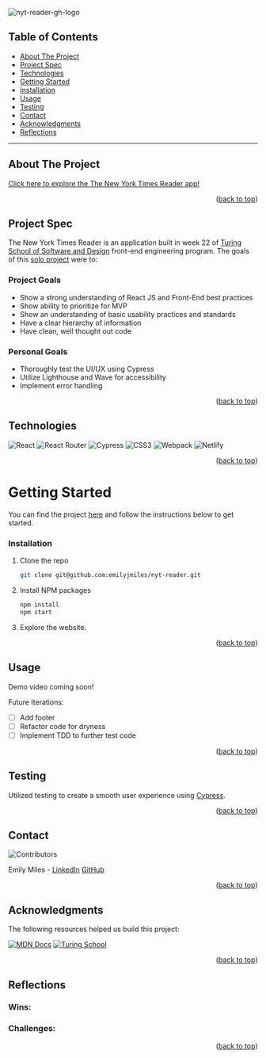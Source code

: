 <a name="readme-top"></a>

![nyt-reader-gh-logo](https://user-images.githubusercontent.com/103063934/211657236-96fda30f-3756-40e7-99e2-8de71ee89def.png)


## Table of Contents

- [About The Project](#about-the-project)
- [Project Spec](#project-spec)
- [Technologies](#technologies)
- [Getting Started](#getting-started)
- [Installation](#installation)
- [Usage](#usage)
- [Testing](#testing)
- [Contact](#contact)
- [Acknowledgments](#acknowledgments)
- [Reflections](#reflections)

---

## About The Project

[Click here to explore the The New York Times Reader app!]()

<p align="right">(<a href="#readme-top">back to top</a>)</p>

## Project Spec

The New York Times Reader is an application built in week 22 of [Turing School of Software and Design](https://turing.edu/) front-end engineering program. The goals of this [solo project](https://mod4.turing.edu/projects/take_home/take_home_fe) were to:

### Project Goals

- Show a strong understanding of React JS and Front-End best practices
- Show ability to prioritize for MVP
- Show an understanding of basic usability practices and standards
- Have a clear hierarchy of information
- Have clean, well thought out code

### Personal Goals

- Thoroughly test the UI/UX using Cypress
- Utilize Lighthouse and Wave for accessibility
- Implement error handling

<p align="right">(<a href="#readme-top">back to top</a>)</p>

## Technologies

![React](https://img.shields.io/badge/React-20232A?style=for-the-badge&logo=react&logoColor=61DAFB)
![React Router](https://img.shields.io/badge/React_Router-CA4245?style=for-the-badge&logo=react-router&logoColor=white)
![Cypress](https://img.shields.io/badge/-cypress-%23E5E5E5?style=for-the-badge&logo=cypress&logoColor=058a5e)
![CSS3](https://img.shields.io/badge/css3-%231572B6.svg?style=for-the-badge&logo=css3&logoColor=white)
![Webpack](https://img.shields.io/badge/webpack-%238DD6F9.svg?style=for-the-badge&logo=webpack&logoColor=black)
![Netlify](https://img.shields.io/badge/netlify-%23000000.svg?style=for-the-badge&logo=netlify&logoColor=#00C7B7)

<p align="right">(<a href="#readme-top">back to top</a>)</p>

<!-- GETTING STARTED -->

# Getting Started

You can find the project [here](https://github.com/emilyjmiles/nyt-reader) and follow the instructions below to get started.

### Installation

1. Clone the repo
   ```sh
   git clone git@github.com:emilyjmiles/nyt-reader.git
2. Install NPM packages
   ```sh
   npm install
   npm start
   ```
3. Explore the website.

<p align="right">(<a href="#readme-top">back to top</a>)</p>

<!-- USAGE EXAMPLES -->

## Usage

Demo video coming soon!

Future Iterations:

- [ ] Add footer
- [ ] Refactor code for dryness
- [ ] Implement TDD to further test code

<p align="right">(<a href="#readme-top">back to top</a>)</p>

## Testing

Utilized testing to create a smooth user experience using [Cypress](https://www.cypress.io/).

<p align="right">(<a href="#readme-top">back to top</a>)</p>

<!-- CONTACT -->

## Contact

![Contributors][contributors-shield]

Emily Miles - [LinkedIn](https://www.linkedin.com/in/emilyjmiles/) [GitHub](https://github.com/emilyjmiles)

<p align="right">(<a href="#readme-top">back to top</a>)</p>

<!-- ACKNOWLEDGMENTS -->

## Acknowledgments

The following resources helped us build this project:

[![MDN Docs][mdn-shield]][mdn]
[![Turing School](https://img.shields.io/badge/Turing_School-030303?style=for-the-badge)](https://turing.edu/)

<p align="right">(<a href="#readme-top">back to top</a>)</p>

## Reflections


### Wins:


### Challenges:



<p align="right">(<a href="#readme-top">back to top</a>)</p>

<!-- MARKDOWN LINKS & IMAGES -->
<!-- https://www.markdownguide.org/basic-syntax/#reference-style-links -->

[mdn-shield]: https://img.shields.io/badge/MDN_Web_Docs-black?style=for-the-badge&logo=mdnwebdocs&logoColor=white
[mdn]: https://developer.mozilla.org/en-US/
[contributors-shield]: https://img.shields.io/badge/Contributors-1-2ea44f?style=for-the-badge
[product-screenshot]: images/screenshot.png
